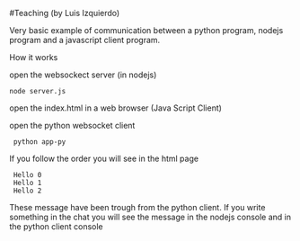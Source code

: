 #Teaching
(by Luis Izquierdo)

Very basic example of communication between a python program, nodejs program and a javascript client program.

How it works

open the websockect server (in nodejs)

    node server.js
    
open the index.html in a web browser (Java Script Client)

open the python websocket client

     python app-py
     
If you follow the order you will see in the html page

     Hello 0
     Hello 1
     Hello 2
     
These message have been trough from the python client. If you write something in the chat you will see the message in the nodejs console and in the python client console